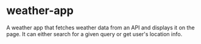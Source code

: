 # weather-app

A weather app that fetches weather data from an API and displays it on the page.
It can either search for a given query or get user's location info.
